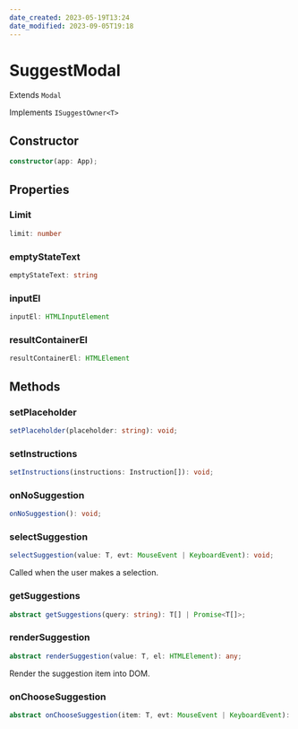 ```yaml
---
date_created: 2023-05-19T13:24
date_modified: 2023-09-05T19:18
---
```

# SuggestModal

Extends `Modal`

Implements `ISuggestOwner<T>`

## Constructor

```ts
constructor(app: App);
```

## Properties

### Limit

```ts
limit: number
```

### emptyStateText

```ts
emptyStateText: string
```

### inputEl

```ts
inputEl: HTMLInputElement
```

### resultContainerEl

```ts
resultContainerEl: HTMLElement
```

## Methods

### setPlaceholder

```ts
setPlaceholder(placeholder: string): void;
```

### setInstructions

```ts
setInstructions(instructions: Instruction[]): void;
```

### onNoSuggestion

```ts
onNoSuggestion(): void;
```

### selectSuggestion

```ts
selectSuggestion(value: T, evt: MouseEvent | KeyboardEvent): void;
```

Called when the user makes a selection.

### getSuggestions

```ts
abstract getSuggestions(query: string): T[] | Promise<T[]>;
```

### renderSuggestion

```ts
abstract renderSuggestion(value: T, el: HTMLElement): any;
```

Render the suggestion item into DOM.

### onChooseSuggestion

```ts
abstract onChooseSuggestion(item: T, evt: MouseEvent | KeyboardEvent): any;
```
